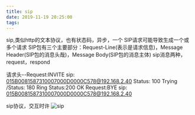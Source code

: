 ```yaml
---
title: sip
date: 2019-11-19 20:25:00
tags:
---
```


sip,类似http的文本协议，也有状态码，异步，一个 SIP请求可能导致生成一个或多个请求
SIP包有三个主要部分：Request-Line(表示是请求信息)，Message Header(SIP包的消息头哉)，Message Body(SIP包的消息主体)
sip消息两种，request，respond

请求头--Request:INVITE sip: 015B0081587310007000D0000C578@192.168.2.40
Status: 100 Trying /Status: 180 Ring
Status:200 OK
Request:BYE sip: 015B0081587310007000D0000C578@192.168.2.40

sip协议，交互时许
![sip](sip协议.png)